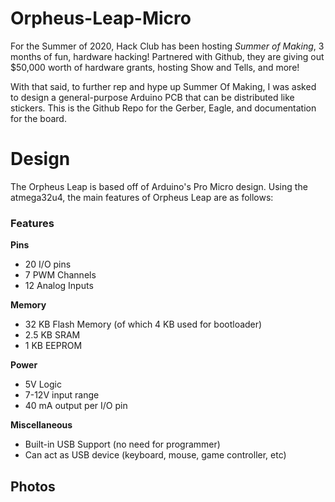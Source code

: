 # Orpheus-Leap-Micro

For the Summer of 2020, Hack Club has been hosting *Summer of Making*, 3 months of fun, hardware hacking! Partnered with Github, they are giving out $50,000 worth of hardware grants, hosting Show and Tells, and more!

With that said, to further rep and hype up Summer Of Making, I was asked to design a general-purpose Arduino PCB that can be distributed like stickers. This is the Github Repo for the Gerber, Eagle, and documentation for the board.

# Design
The Orpheus Leap is based off of Arduino's Pro Micro design. Using the atmega32u4, the main features of Orpheus Leap are as follows:

### Features

**Pins**
* 20 I/O pins 
* 7 PWM Channels
* 12 Analog Inputs

**Memory**
* 32 KB Flash Memory (of which 4 KB used for bootloader)
* 2.5 KB SRAM
* 1 KB EEPROM

**Power**
* 5V Logic
* 7-12V input range
* 40 mA output per I/O pin

**Miscellaneous**
* Built-in USB Support (no need for programmer)
* Can act as USB device (keyboard, mouse, game controller, etc)


## Photos
